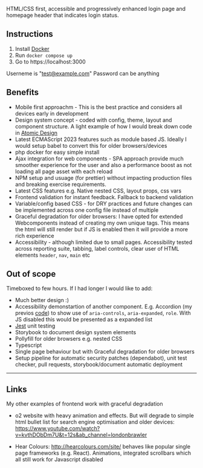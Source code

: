 HTML/CSS first, accessible and progressively enhanced login page and homepage header that indicates login status.

## Instructions

1. Install [Docker](https://docs.docker.com/engine/install/)
2. Run `docker compose up`
3. Go to https://localhost:3000

Userneme is "test@example.com"
Password can be anything

## Benefits

- Mobile first approachm - This is the best practice and considers all devices early in development
- Design system concept - coded with config, theme, layout and component structure. A light example of how I would break down code in [Atomic Design](https://medium.com/galaxy-ux-studio/principles-of-atomic-design-7b03a30c3cb6)
- Latest ECMAScript 2023 features such as module based JS. Ideally I would setup babel to convert this for older browsers/devices
- php docker for easy simple install
- Ajax integration for web components - SPA approach provide much smoother experience for the user and also a performance boost as not loading all page asset with each reload
- NPM setup and usuage (for prettier) without impacting production files and breaking exercise requirements.
- Latest CSS features e.g. Native nested CSS, layout props, css vars
- Frontend validation for instant feedback. Fallback to backend validation
- Variable/config based CSS - for DRY practices and future changes can be implemented across one config file instead of multiple 
- Graceful degradation for older browsers: I have opted for extended Webcomponents instead of creating my own unique tags. This means the html will still render but if JS is enabled then it will provide a more rich experience
- Accessibility - although limited due to small pages. Accessibility tested across reporting suite, tabbing, label controls, clear user of HTML elements `header`, `nav`, `main` etc

## Out of scope

Timeboxed to few hours. If I had longer I would like to add:

- Much better design :)
- Accessibility demonstartion of another component. E.g. Accordion (my previos [code](https://i-dot-ai.github.io/etf/?path=/story/components-accordion--standard)) to show use of `aria-controls`, `aria-expanded`, `role`. With JS disabled this would be presented as a expanded list
- [Jest](https://jestjs.io/) unit testing
- Storybook to document design system elements
- Pollyfill for older browsers e.g. nested CSS
- Typescript
- Single page behaviour but with Graceful degradation for older browsers
- Setup pipeline for automatic security patches (dependabot), unit test checker, pull requests, storybook/document automatic deployment

---

## Links

My other examples of frontend work with graceful degradation

- o2 website with heavy animation and effects. But will degrade to simple html bullet list for search engine optimisation and older devices: https://www.youtube.com/watch?v=kvthDObDm7U&t=12s&ab_channel=londonbrawler

- Hear Colours: http://hearcolours.com/site/ behaves like popular single page frameworks (e.g. React). Animations, integrated scrollbars which all still work for Javascript disabled
